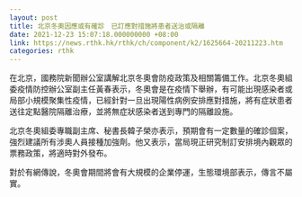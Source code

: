 ```yaml
---
layout: post
title: 北京冬奧因應或有確診　已訂應對措施將患者送治或隔離
date: 2021-12-23 15:07:18.000000000 +08:00
link: https://news.rthk.hk/rthk/ch/component/k2/1625664-20211223.htm
categories: rthk
---
```


在北京，國務院新聞辦公室講解北京冬奧會防疫政策及相關籌備工作。北京冬奧組委疫情防控辦公室副主任黃春表示，冬奧會是在疫情下舉辦，有可能出現感染者或局部小規模聚集性疫情，已經針對一旦出現陽性病例安排應對措施，將有症狀患者送往定點醫院隔離治療，並將無症狀感染者送到專門的隔離設施。

北京冬奧組委專職副主席、秘書長韓子榮亦表示，預期會有一定數量的確診個案，強烈建議所有涉奧人員接種加強劑。他又表示，當局現正研究制訂安排境內觀眾的票務政策，將適時對外發布。

對於有網傳說，冬奧會期間將會有大規模的企業停運，生態環境部表示，傳言不屬實。
